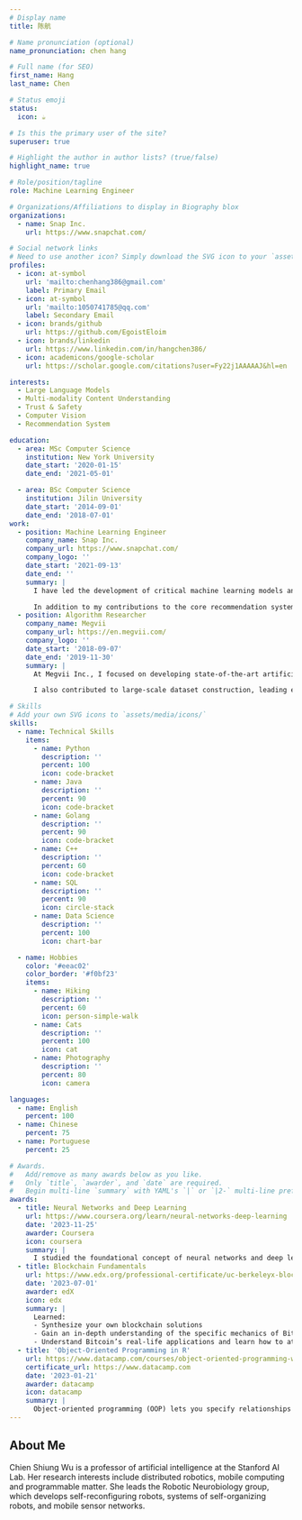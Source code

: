```yaml
---
# Display name
title: 陈航

# Name pronunciation (optional)
name_pronunciation: chen hang

# Full name (for SEO)
first_name: Hang
last_name: Chen

# Status emoji
status:
  icon: ☕️

# Is this the primary user of the site?
superuser: true

# Highlight the author in author lists? (true/false)
highlight_name: true

# Role/position/tagline
role: Machine Learning Engineer

# Organizations/Affiliations to display in Biography blox
organizations:
  - name: Snap Inc.
    url: https://www.snapchat.com/

# Social network links
# Need to use another icon? Simply download the SVG icon to your `assets/media/icons/` folder.
profiles:
  - icon: at-symbol
    url: 'mailto:chenhang386@gmail.com'
    label: Primary Email
  - icon: at-symbol
    url: 'mailto:1050741785@qq.com'
    label: Secondary Email
  - icon: brands/github
    url: https://github.com/EgoistEloim
  - icon: brands/linkedin
    url: https://www.linkedin.com/in/hangchen386/
  - icon: academicons/google-scholar
    url: https://scholar.google.com/citations?user=Fy22j1AAAAAJ&hl=en

interests:
  - Large Language Models
  - Multi-modality Content Understanding
  - Trust & Safety
  - Computer Vision
  - Recommendation System

education:
  - area: MSc Computer Science
    institution: New York University
    date_start: '2020-01-15'
    date_end: '2021-05-01'

  - area: BSc Computer Science
    institution: Jilin University
    date_start: '2014-09-01'
    date_end: '2018-07-01'
work:
  - position: Machine Learning Engineer
    company_name: Snap Inc.
    company_url: https://www.snapchat.com/
    company_logo: ''
    date_start: '2021-09-13'
    date_end: ''
    summary: |
      I have led the development of critical machine learning models and systems that power content understanding and trust & safety features, significantly enhancing the platform's ability to personalize content while ensuring user safety. My work focuses on building large-scale multi-modality models that process vision, text, and audio data, contributing to hundreds of millions of views, double-digit percentage user growth, and a substantial reduction in user reports globally. 

      In addition to my contributions to the core recommendation system, I spearhead efforts in developing robust content understanding systems using large language models (LLMs), playing a key role in improving content ranking and user engagement. As a technical lead, I collaborate closely with cross-functional teams, including backend and infrastructure engineers, to deploy machine learning models efficiently at scale, while ensuring that these systems support diverse use cases such as content personalization, integrity, and compliance across the platform.
  - position: Algorithm Researcher
    company_name: Megvii
    company_url: https://en.megvii.com/
    company_logo: ''
    date_start: '2018-09-07'
    date_end: '2019-11-30'
    summary: |
      At Megvii Inc., I focused on developing state-of-the-art artificial intelligence and machine learning solutions for large-scale computer vision challenges. I played a central role in designing and optimizing deep learning models for complex image recognition tasks, including building custom neural networks to enhance the accuracy and efficiency of car license plate recognition systems. Through reverse engineering and advanced algorithm design, I improved model execution efficiency by 10x and increased recognition precision.

      I also contributed to large-scale dataset construction, leading efforts in building the Objects 365 Large Scale Image Dataset. By implementing a pre-labeling system utilizing the COCO dataset, I boosted labeling efficiency by 25%, accelerating data collection for use in AI training. The dataset became a foundational resource for researchers globally and was presented at ICCV 2019. 

# Skills
# Add your own SVG icons to `assets/media/icons/`
skills:
  - name: Technical Skills
    items:
      - name: Python
        description: ''
        percent: 100
        icon: code-bracket
      - name: Java
        description: ''
        percent: 90
        icon: code-bracket
      - name: Golang
        description: ''
        percent: 90
        icon: code-bracket
      - name: C++
        description: ''
        percent: 60
        icon: code-bracket
      - name: SQL
        description: ''
        percent: 90
        icon: circle-stack
      - name: Data Science
        description: ''
        percent: 100
        icon: chart-bar

  - name: Hobbies
    color: '#eeac02'
    color_border: '#f0bf23'
    items:
      - name: Hiking
        description: ''
        percent: 60
        icon: person-simple-walk
      - name: Cats
        description: ''
        percent: 100
        icon: cat
      - name: Photography
        description: ''
        percent: 80
        icon: camera

languages:
  - name: English
    percent: 100
  - name: Chinese
    percent: 75
  - name: Portuguese
    percent: 25

# Awards.
#   Add/remove as many awards below as you like.
#   Only `title`, `awarder`, and `date` are required.
#   Begin multi-line `summary` with YAML's `|` or `|2-` multi-line prefix and indent 2 spaces below.
awards:
  - title: Neural Networks and Deep Learning
    url: https://www.coursera.org/learn/neural-networks-deep-learning
    date: '2023-11-25'
    awarder: Coursera
    icon: coursera
    summary: |
      I studied the foundational concept of neural networks and deep learning. By the end, I was familiar with the significant technological trends driving the rise of deep learning; build, train, and apply fully connected deep neural networks; implement efficient (vectorized) neural networks; identify key parameters in a neural network’s architecture; and apply deep learning to your own applications.
  - title: Blockchain Fundamentals
    url: https://www.edx.org/professional-certificate/uc-berkeleyx-blockchain-fundamentals
    date: '2023-07-01'
    awarder: edX
    icon: edx
    summary: |
      Learned:
      - Synthesize your own blockchain solutions
      - Gain an in-depth understanding of the specific mechanics of Bitcoin
      - Understand Bitcoin’s real-life applications and learn how to attack and destroy Bitcoin, Ethereum, smart contracts and Dapps, and alternatives to Bitcoin’s Proof-of-Work consensus algorithm
  - title: 'Object-Oriented Programming in R'
    url: https://www.datacamp.com/courses/object-oriented-programming-with-s3-and-r6-in-r
    certificate_url: https://www.datacamp.com
    date: '2023-01-21'
    awarder: datacamp
    icon: datacamp
    summary: |
      Object-oriented programming (OOP) lets you specify relationships between functions and the objects that they can act on, helping you manage complexity in your code. This is an intermediate level course, providing an introduction to OOP, using the S3 and R6 systems. S3 is a great day-to-day R programming tool that simplifies some of the functions that you write. R6 is especially useful for industry-specific analyses, working with web APIs, and building GUIs.
---
```


## About Me

Chien Shiung Wu is a professor of artificial intelligence at the Stanford AI Lab. Her research interests include distributed robotics, mobile computing and programmable matter. She leads the Robotic Neurobiology group, which develops self-reconfiguring robots, systems of self-organizing robots, and mobile sensor networks.
